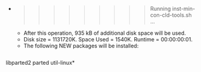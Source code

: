 * >>>>>>>>> Running inst-min-con-cld-tools.sh ...
  * After this operation, 935 kB of additional disk space will be used.
  * Disk size = 1131720K. Space Used = 1540K. Runtime = 00:00:00:01.
  * The following NEW packages will be installed:
  ```bash
libparted2 parted util-linux*
  ```
